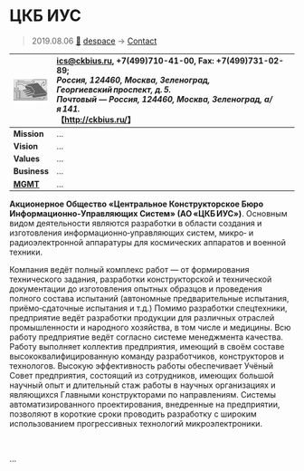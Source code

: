 # ЦКБ ИУС
> 2019.08.06 [🚀](../index/index.md) [despace](index.md) → [Contact](contact.md)

|[![](f/con/c/ckb_ius_logo1_thumb.jpg)](f/con/c/ckb_ius_logo1.png)|<ics@ckbius.ru>, +7(499)710-41-00, Fax: +7(499)731-02-89;<br> *Россия, 124460, Москва, Зеленоград, Георгиевский проспект, д. 5.<br> Почтовый — Россия, 124460, Москва, Зеленоград, а/я 141.*<br> 【<http://ckbius.ru/>】|
|:--|:--|
|**Mission**|…|
|**Vision**|…|
|**Values**|…|
|**Business**|…|
|**[MGMT](mgmt.md)**|…|

**Акционерное Общество «Центральное Конструкторское Бюро Информационно‑Управляющих Систем» (АО «ЦКБ ИУС»)**. Основным видом деятельности являются разработки в области создания и изготовления информационно‑управляющих систем, микро‑ и радиоэлектронной аппаратуры для космических аппаратов и военной техники.

Компания ведёт полный комплекс работ — от формирования технического задания, разработки конструкторской и технической документации до изготовления опытных образцов и проведения полного состава испытаний (автономные предварительные испытания, приёмо‑сдаточные испытания и т.д.) Помимо разработки спецтехники, предприятие ведёт разработки продукции для различных отраслей промышленности и народного хозяйства, в том числе и медицины. Всю работу предприятие ведёт согласно системе менеджмента качества.  
Работу выполняет коллектив предприятия, имеющий в своём составе высококвалифицированную команду разработчиков, конструкторов и технологов. Высокую эффективность работы обеспечивает Учёный Совет предприятия, состоящий из сотрудников, имеющих большой научный опыт и длительный стаж работы в научных организациях и являющихся Главными конструкторами по направлениям. Системы автоматизированного проектирования, внедренные на предприятии, позволяют в короткие сроки проводить разработку с широким использованием прогрессивных технологий микроэлектроники.



<p style="page-break-after:always"> </p>

…
